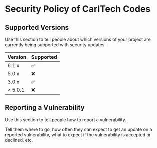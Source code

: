 
# Security Policy of CarlTech Codes 

## Supported Versions


Use this section to tell people about which versions of your project are
currently being supported with security updates.

| Version | Supported          |
| ------- | ------------------ |
| 6.1.x   | :white_check_mark: |
| 5.0.x   | :x:                |
| 3.0.x   | :white_check_mark: |
| < 5.0.1  | :x:                |

## Reporting a Vulnerability

Use this section to tell people how to report a vulnerability.

Tell them where to go, how often they can expect to get an update on a
reported vulnerability, what to expect if the vulnerability is accepted or
declined, etc.
